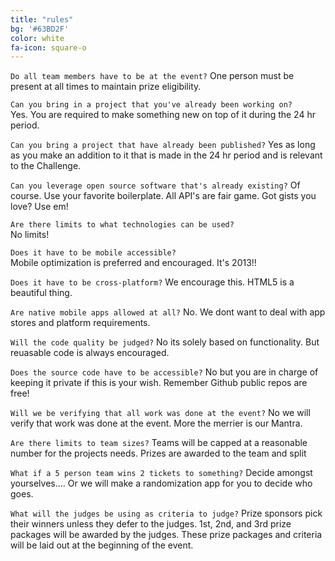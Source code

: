 ```yaml
---
title: "rules"
bg: '#63BD2F'
color: white
fa-icon: square-o
---
```


`Do all team members have to be at the event?`
One person must be present at all times to maintain prize eligibility.

`Can you bring in a project that you've already been working on?`  
Yes. You are required to make something new on top of it during the 24 hr period.

`Can you bring a project that have already been published?` 
Yes as long as you make an addition to it that is made in the 24 hr period and is relevant to the Challenge.

`Can you leverage open source software that's already existing?`
Of course. Use your favorite boilerplate. All API's are fair game. Got gists you love? Use em!

`Are there limits to what technologies can be used?`  
No limits!

`Does it have to be mobile accessible?`  
Mobile optimization is preferred and encouraged. It's 2013!!

`Does it have to be cross-platform?`
We encourage this. HTML5 is a beautiful thing.

`Are native mobile apps allowed at all?`
No. We dont want to deal with app stores and platform requirements. 

`Will the code quality be judged?`
No its solely based on functionality. But reuasable code is always encouraged.

`Does the source code have to be accessible?`
No but you are in charge of keeping it private if this is your wish. Remember Github public repos are free!

`Will we be verifying that all work was done at the event?`
No we will verify that work was done at the event. More the merrier is our Mantra.

`Are there limits to team sizes?`
Teams will be capped at a reasonable number for the projects needs. Prizes are awarded to the team and split 

`What if a 5 person team wins 2 tickets to something?`
Decide amongst yourselves.... Or we will make a randomization app for you to decide who goes.

`What will the judges be using as criteria to judge?`
Prize sponsors pick their winners unless they defer to the judges. 1st, 2nd, and 3rd prize packages will be awarded by the judges. These prize packages and criteria will be laid out at the beginning of the event.

